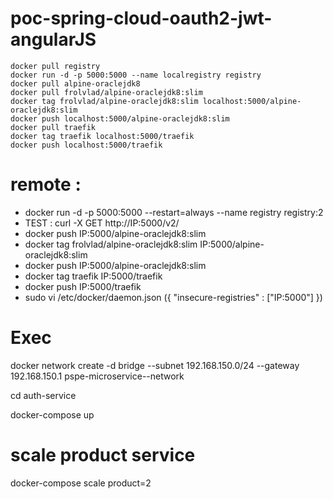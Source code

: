 # poc-spring-cloud-oauth2-jwt-angularJS
    docker pull registry
    docker run -d -p 5000:5000 --name localregistry registry
    docker pull alpine-oraclejdk8
    docker pull frolvlad/alpine-oraclejdk8:slim
    docker tag frolvlad/alpine-oraclejdk8:slim localhost:5000/alpine-oraclejdk8:slim
    docker push localhost:5000/alpine-oraclejdk8:slim
    docker pull traefik
    docker tag traefik localhost:5000/traefik
    docker push localhost:5000/traefik
    
# remote :
  - docker run -d -p 5000:5000 --restart=always --name registry registry:2
  - TEST : curl -X GET http://IP:5000/v2/
  - docker push IP:5000/alpine-oraclejdk8:slim
  - docker tag frolvlad/alpine-oraclejdk8:slim IP:5000/alpine-oraclejdk8:slim
  - docker push IP:5000/alpine-oraclejdk8:slim
  - docker tag traefik IP:5000/traefik
  - docker push IP:5000/traefik
  - sudo vi /etc/docker/daemon.json
   ({
        "insecure-registries" : ["IP:5000"]
    })

  
# Exec

docker network create -d bridge --subnet 192.168.150.0/24 --gateway 192.168.150.1 pspe-microservice--network

cd auth-service

docker-compose up

# scale product service

docker-compose scale product=2



